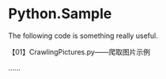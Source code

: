 # Python.Sample

The following code is something really useful.

【01】CrawlingPictures.py——爬取图片示例

......
